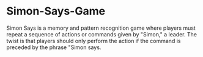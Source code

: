 # Simon-Says-Game
Simon Says is a memory and pattern recognition game where players must repeat a sequence of actions or commands given by "Simon," a leader. The twist is that players should only perform the action if the command is preceded by the phrase "Simon says.
